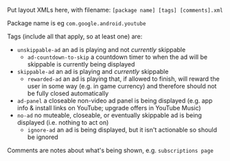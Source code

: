 Put layout XMLs here, with filename:
`[package name] [tags] [comments].xml`

Package name is eg `com.google.android.youtube`

Tags (include all that apply, so at least one) are:
* `unskippable-ad` an ad is playing and not *currently* skippable
  * `ad-countdown-to-skip` a countdown timer to when the ad will be skippable is currently being displayed
* `skippable-ad` an ad is playing and *currently* skippable
  * `rewarded-ad` an ad is playing that, if allowed to finish, will reward the user in some way (e.g. in game currency) and therefore should not be fully closed automatically
* `ad-panel` a closeable non-video ad panel is being displayed (e.g. app info & install links on YouTube; upgrade offers in YouTube Music)
* `no-ad` no muteable, closeable, or eventually skippable ad is being displayed (i.e. nothing to act on)
  * `ignore-ad` an ad is being displayed, but it isn't actionable so should be ignored 

Comments are notes about what's being shown, e.g. `subscriptions page`
